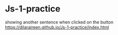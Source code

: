 # Js-1-practice
showing another sentence when clicked on the button
https://dilaraireen.github.io/Js-1-practice/index.html

